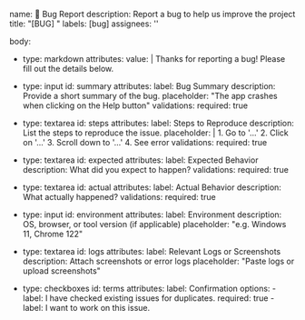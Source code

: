 name: 🐛 Bug Report
description: Report a bug to help us improve the project
title: "[BUG] <short description>"
labels: [bug]
assignees: ''

body:
  - type: markdown
    attributes:
      value: |
        Thanks for reporting a bug! Please fill out the details below.

  - type: input
    id: summary
    attributes:
      label: Bug Summary
      description: Provide a short summary of the bug.
      placeholder: "The app crashes when clicking on the Help button"
    validations:
      required: true

  - type: textarea
    id: steps
    attributes:
      label: Steps to Reproduce
      description: List the steps to reproduce the issue.
      placeholder: |
        1. Go to '...'
        2. Click on '...'
        3. Scroll down to '...'
        4. See error
    validations:
      required: true

  - type: textarea
    id: expected
    attributes:
      label: Expected Behavior
      description: What did you expect to happen?
    validations:
      required: true

  - type: textarea
    id: actual
    attributes:
      label: Actual Behavior
      description: What actually happened?
    validations:
      required: true

  - type: input
    id: environment
    attributes:
      label: Environment
      description: OS, browser, or tool version (if applicable)
      placeholder: "e.g. Windows 11, Chrome 122"

  - type: textarea
    id: logs
    attributes:
      label: Relevant Logs or Screenshots
      description: Attach screenshots or error logs
      placeholder: "Paste logs or upload screenshots"

  - type: checkboxes
    id: terms
    attributes:
      label: Confirmation
      options:
        - label: I have checked existing issues for duplicates.
          required: true
        - label: I want to work on this issue.
